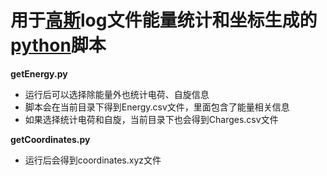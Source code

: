 # 用于[高斯](https://gaussian.com/)log文件能量统计和坐标生成的[python](https://www.python.org/)脚本

**getEnergy.py**

- 运行后可以选择除能量外也统计电荷、自旋信息
- 脚本会在当前目录下得到Energy.csv文件，里面包含了能量相关信息
- 如果选择统计电荷和自旋，当前目录下也会得到Charges.csv文件


**getCoordinates.py**

- 运行后会得到coordinates.xyz文件
